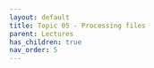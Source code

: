```yaml
---
layout: default
title: Topic 05 - Processing files
parent: Lectures
has_children: true
nav_order: 5
---
```

